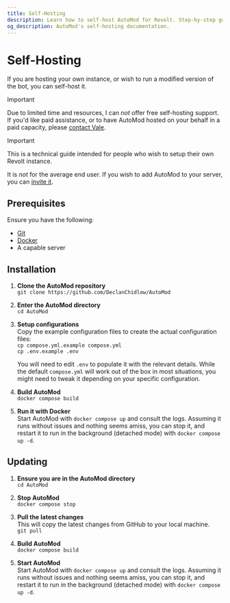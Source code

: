 ```yaml
---
title: Self-Hosting
description: Learn how to self-host AutoMod for Revolt. Step-by-step guide for setting up and maintaining your own instance of the moderation bot.
og_description: AutoMod's self-hosting documentation.
---
```


# Self-Hosting

If you are hosting your own instance, or wish to run a modified version of the bot, you can self-host it.

> [!IMPORTANT]
> Due to limited time and resources, I can _not_ offer free self-hosting support. If you'd like paid assistance, or to have AutoMod hosted on your behalf in a paid capacity, please [contact Vale](https://vale.rocks/contact).

> [!IMPORTANT]
> This is a technical guide intended for people who wish to setup their own Revolt instance.
>
> It is _not_ for the average end user. If you wish to add AutoMod to your server, you can [invite it](/invite).

## Prerequisites

Ensure you have the following:

- [Git](https://git-scm.com)
- [Docker](https://www.docker.com)
- A capable server

## Installation

1.  **Clone the AutoMod repository** \
    `git clone https://github.com/DeclanChidlow/AutoMod`

2.  **Enter the AutoMod directory** \
    `cd AutoMod`

3.  **Setup configurations** \
    Copy the example configuration files to create the actual configuration files: \
    `cp compose.yml.example compose.yml` \
    `cp .env.example .env`

    You will need to edit `.env` to populate it with the relevant details. While the default `compose.yml` will work out of the box in most situations, you might need to tweak it depending on your specific configuration.

4.  **Build AutoMod** \
    `docker compose build`

5.  **Run it with Docker** \
    Start AutoMod with `docker compose up` and consult the logs. Assuming it runs without issues and nothing seems amiss, you can stop it, and restart it to run in the background (detached mode) with `docker compose up -d`.

## Updating

1. **Ensure you are in the AutoMod directory** \
   `cd AutoMod`

2. **Stop AutoMod** \
   `docker compose stop`

3. **Pull the latest changes** \
   This will copy the latest changes from GitHub to your local machine. \
   `git pull`

4. **Build AutoMod** \
   `docker compose build`

5. **Start AutoMod** \
   Start AutoMod with `docker compose up` and consult the logs. Assuming it runs without issues and nothing seems amiss, you can stop it, and restart it to run in the background (detached mode) with `docker compose up -d`.
